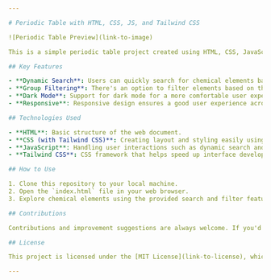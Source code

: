 ```yaml
---

# Periodic Table with HTML, CSS, JS, and Tailwind CSS

![Periodic Table Preview](link-to-image)

This is a simple periodic table project created using HTML, CSS, JavaScript, and Tailwind CSS. The project aims to provide an interactive and responsive interface for exploring chemical elements in the periodic table.

## Key Features

- **Dynamic Search**: Users can quickly search for chemical elements based on their names using the dynamic search box.
- **Group Filtering**: There's an option to filter elements based on their chemical groups.
- **Dark Mode**: Support for dark mode for a more comfortable user experience in low-light environments.
- **Responsive**: Responsive design ensures a good user experience across various devices, whether it's desktop, tablet, or mobile.

## Technologies Used

- **HTML**: Basic structure of the web document.
- **CSS (with Tailwind CSS)**: Creating layout and styling easily using Tailwind CSS utility classes.
- **JavaScript**: Handling user interactions such as dynamic search and group filtering.
- **Tailwind CSS**: CSS framework that helps speed up interface development with ready-to-use components and customizable styles.

## How to Use

1. Clone this repository to your local machine.
2. Open the `index.html` file in your web browser.
3. Explore chemical elements using the provided search and filter features.

## Contributions

Contributions and improvement suggestions are always welcome. If you'd like to contribute to this project, feel free to create a pull request with your proposed changes.

## License

This project is licensed under the [MIT License](link-to-license), which means you're free to use and modify this project as per your requirements.

---
```

